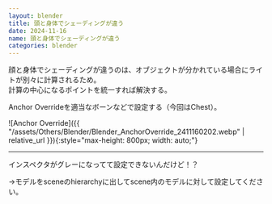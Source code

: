 ```yaml
---
layout: blender
title: 頭と身体でシェーディングが違う
date: 2024-11-16
name: 頭と身体でシェーディングが違う
categories: blender
---
```


顔と身体でシェーディングが違うのは、オブジェクトが分かれている場合にライトが別々に計算されるため。  
計算の中心になるポイントを統一すれば解決する。

Anchor Overrideを適当なボーンなどで設定する（今回はChest）。

![Anchor Override]({{ "/assets/Others/Blender/Blender_AnchorOverride_2411160202.webp" | relative_url }}){:style="max-height: 800px; width: auto;"}

---

インスペクタがグレーになってて設定できないんだけど！？

→モデルをsceneのhierarchyに出してscene内のモデルに対して設定してください。
